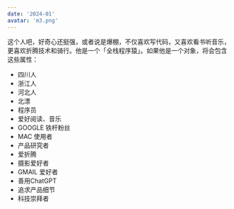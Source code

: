 ```yaml
---
date: '2024-01'
avatar: 'm3.png'
---
```


这个人吧，好奇心还挺强，或者说是爆棚，不仅喜欢写代码，又喜欢看书听音乐，更喜欢折腾技术和骑行。他是一个「全栈程序猿」。如果他是一个对象，将会包含这些属性：

* 四川人
* 浙江人
* 河北人
* 北漂
* 程序员
* 爱好阅读、音乐
* GOOGLE 铁杆粉丝
* MAC 使用者
* 产品研究者
* 爱折腾
* 摄影爱好者
* GMAIL 爱好者
* 善用ChatGPT
* 追求产品细节
* 科技崇拜者